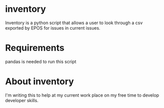 # inventory
Inventory is a python script that allows a user to look through a csv exported by EPOS for issues in current issues.

# Requirements
pandas is needed to run this script

# About inventory
I'm writing this to help at my current work place on my free time to develop developer skills.